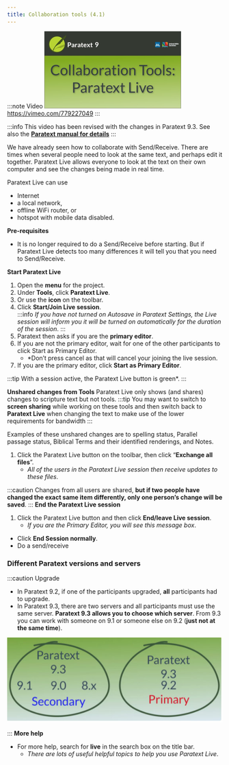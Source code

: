 ```yaml
---
title: Collaboration tools (4.1)
---
```


:::note Video
[![ ](../media/4.1.png)](https://vimeo.com/779227049)  
https://vimeo.com/779227049
:::

:::info
This video has been revised with the changes in Paratext 9.3. See also the **[Paratext manual for details](https://sillsdev.github.io/paratext-manual/20.Collaboration-tools)**
:::

We have already seen how to collaborate with Send/Receive. There are times when several people need to look at the same text, and perhaps edit it together. Paratext Live allows everyone to look at the text on their own computer and see the changes being made in real time.

Paratext Live can use

-  Internet
-  a local network,
-  offline WiFi router, or
-  hotspot with mobile data disabled.

**Pre-requisites**

- It is no longer required to do a Send/Receive before starting. But if Paratext Live detects too many differences it will tell you that you need to Send/Receive.


**Start Paratext Live**

1.  Open the **menu** for the project.
1.  Under **Tools**, click **Paratext Live**.
1.  Or use the **icon** on the toolbar.
1.  Click **Start/Join Live session**.  
   :::info
   *If you have not turned on Autosave in Paratext Settings, the Live session will inform you it will be turned on automatically for the duration of the session*.
   :::
1.  Paratext then asks if you are the **primary editor**.
1.  If you are not the primary editor, wait for one of the other participants to click Start as Primary Editor.
    -  *Don’t press cancel as that will cancel your joining the live session.
1.  If you are the primary editor, click **Start as Primary Editor**.

:::tip
With a session active, the Paratext Live button is green*.
:::

**Unshared changes from Tools**
Paratext Live only shows (and shares) changes to scripture text but not tools.
:::tip
You may want to switch to **screen sharing** while working on these tools and then switch back to **Paratext Live** when changing the text to make use of the lower requirements for bandwidth
:::

Examples of these unshared changes are to spelling status, Parallel passage status, Biblical Terms and their identified renderings, and Notes.

1.  Click the Paratext Live button on the toolbar, then click “**Exchange all files**”.
    -  *All of the users in the Paratext Live session then receive updates to these files*.

:::caution
Changes from all users are shared, **but if two people have changed the exact same item differently, only one person’s change will be saved**.
:::
**End the Paratext Live session**

1.  Click the Paratext Live button and then click **End/leave Live session**.
    -  *If you are the Primary Editor, you will see this message box*.
-  Click **End Session normally**.
-  Do a send/receive

### Different Paratext versions and servers

:::caution Upgrade

- In Paratext 9.2, if one of the participants upgraded, **all** participants had to upgrade.
- In Paratext 9.3, there are two servers and all participants must use the same server. **Paratext 9.3 allows you to choose which server**. From 9.3 you can work with someone on 9.1 or someone else on 9.2 (**just not at the same time**).

![](../media/servers.jpg)


:::
**More help**

-  For more help, search for **live** in the search box on the title bar.
    -  *There are lots of useful helpful topics to help you use Paratext Live*.

